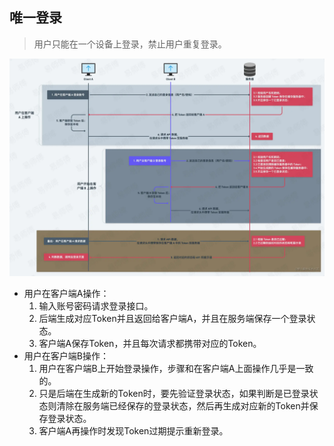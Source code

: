 ## 唯一登录
> 用户只能在一个设备上登录，禁止用户重复登录。

![唯一登录](./img/%E5%94%AF%E4%B8%80%E7%99%BB%E5%BD%95.png)
- 用户在客户端A操作：
  1. 输入账号密码请求登录接口。
  2. 后端生成对应Token并且返回给客户端A，并且在服务端保存一个登录状态。
  3. 客户端A保存Token，并且每次请求都携带对应的Token。
- 用户在客户端B操作：
  1. 用户在客户端B上开始登录操作，步骤和在客户端A上面操作几乎是一致的。
  2. 只是后端在生成新的Token时，要先验证登录状态，如果判断是已登录状态则清除在服务端已经保存的登录状态，然后再生成对应新的Token并保存登录状态。
  3. 客户端A再操作时发现Token过期提示重新登录。